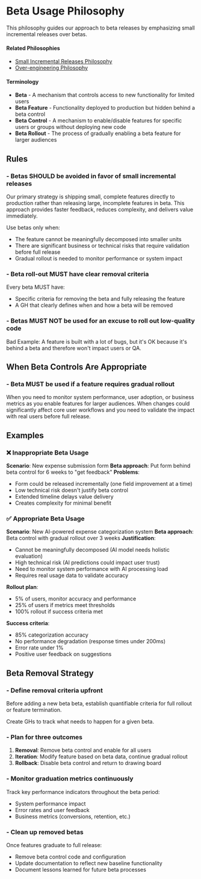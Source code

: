 # Beta Usage Philosophy
This philosophy guides our approach to beta releases by emphasizing small incremental releases over betas.

#### Related Philosophies
- [Small Incremental Releases Philosophy](/contributingGuides/philosophies/INCREMENTAL-RELEASES.md)
- [Over-engineering Philosophy](/contributingGuides/philosophies/OVERENGINEERING.md)

#### Terminology
- **Beta** - A mechanism that controls access to new functionality for limited users
- **Beta Feature** - Functionality deployed to production but hidden behind a beta control
- **Beta Control** - A mechanism to enable/disable features for specific users or groups without deploying new code
- **Beta Rollout** - The process of gradually enabling a beta feature for larger audiences

## Rules

### - Betas SHOULD be avoided in favor of small incremental releases
Our primary strategy is shipping small, complete features directly to production rather than releasing large, incomplete features in beta. This approach provides faster feedback, reduces complexity, and delivers value immediately.

Use betas only when:
- The feature cannot be meaningfully decomposed into smaller units
- There are significant business or technical risks that require validation before full release
- Gradual rollout is needed to monitor performance or system impact

### - Beta roll-out MUST have clear removal criteria
Every beta MUST have:
- Specific criteria for removing the beta and fully releasing the feature
- A GH that clearly defines when and how a beta will be removed

### - Betas MUST NOT be used for an excuse to roll out low-quality code
Bad Example: A feature is built with a lot of bugs, but it's OK because it's behind a beta and therefore won't impact users or QA.

## When Beta Controls Are Appropriate

### - Beta MUST be used if a feature requires gradual rollout
When you need to monitor system performance, user adoption, or business metrics as you enable features for larger audiences.
When changes could significantly affect core user workflows and you need to validate the impact with real users before full release.

## Examples

### ❌ Inappropriate Beta Usage
**Scenario**: New expense submission form
**Beta approach**: Put form behind beta control for 6 weeks to "get feedback"
**Problems**:
- Form could be released incrementally (one field improvement at a time)
- Low technical risk doesn't justify beta control
- Extended timeline delays value delivery
- Creates complexity for minimal benefit

### ✅ Appropriate Beta Usage
**Scenario**: New AI-powered expense categorization system
**Beta approach**: Beta control with gradual rollout over 3 weeks
**Justification**:
- Cannot be meaningfully decomposed (AI model needs holistic evaluation)
- High technical risk (AI predictions could impact user trust)
- Need to monitor system performance with AI processing load
- Requires real usage data to validate accuracy

**Rollout plan**:
- 5% of users, monitor accuracy and performance
- 25% of users if metrics meet thresholds
- 100% rollout if success criteria met

**Success criteria**:
- 85% categorization accuracy
- No performance degradation (response times under 200ms)
- Error rate under 1%
- Positive user feedback on suggestions

## Beta Removal Strategy

### - Define removal criteria upfront
Before adding a new beta beta, establish quantifiable criteria for full rollout or feature termination.

Create GHs to track what needs to happen for a given beta.

### - Plan for three outcomes
1. **Removal**: Remove beta control and enable for all users
2. **Iteration**: Modify feature based on beta data, continue gradual rollout
3. **Rollback**: Disable beta control and return to drawing board

### - Monitor graduation metrics continuously
Track key performance indicators throughout the beta period:
- System performance impact
- Error rates and user feedback
- Business metrics (conversions, retention, etc.)

### - Clean up removed betas
Once features graduate to full release:
- Remove beta control code and configuration
- Update documentation to reflect new baseline functionality
- Document lessons learned for future beta processes
